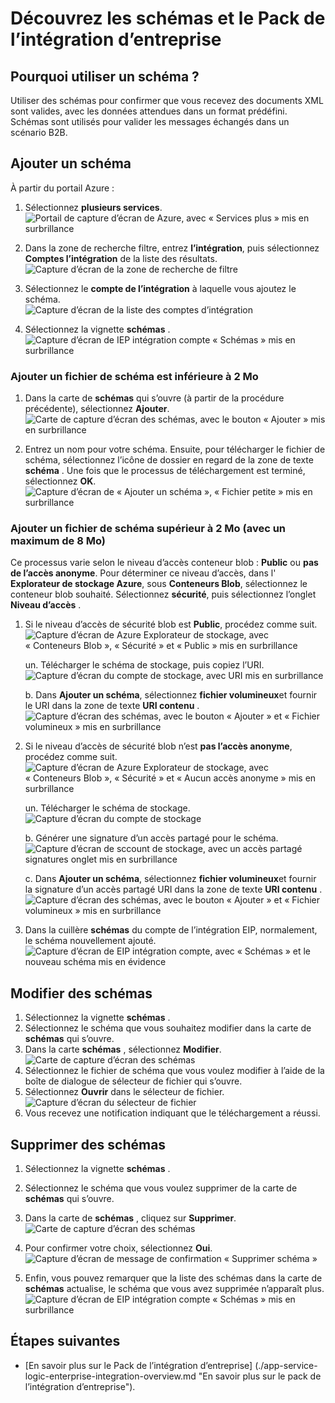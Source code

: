 <properties
    pageTitle="Vue d’ensemble des schémas et de l’entreprise Integration Pack | Microsoft Azure"
    description="Découvrez comment utiliser des schémas avec les applications Enterprise Integration Pack et logique"
    services="logic-apps"
    documentationCenter=".net,nodejs,java"
    authors="msftman"
    manager="erikre"
    editor="cgronlun"/>

<tags
    ms.service="logic-apps"
    ms.workload="integration"
    ms.tgt_pltfrm="na"
    ms.devlang="na"
    ms.topic="article"
    ms.date="07/29/2016"
    ms.author="deonhe"/>

# <a name="learn-about-schemas-and-the-enterprise-integration-pack"></a>Découvrez les schémas et le Pack de l’intégration d’entreprise  

## <a name="why-use-a-schema"></a>Pourquoi utiliser un schéma ?
Utiliser des schémas pour confirmer que vous recevez des documents XML sont valides, avec les données attendues dans un format prédéfini. Schémas sont utilisés pour valider les messages échangés dans un scénario B2B.

## <a name="add-a-schema"></a>Ajouter un schéma
À partir du portail Azure :  

1. Sélectionnez **plusieurs services**.  
![Portail de capture d’écran de Azure, avec « Services plus » mis en surbrillance](./media/app-service-logic-enterprise-integration-overview/overview-11.png)    

2. Dans la zone de recherche filtre, entrez **l’intégration**, puis sélectionnez **Comptes l’intégration** de la liste des résultats.     
![Capture d’écran de la zone de recherche de filtre](./media/app-service-logic-enterprise-integration-overview/overview-21.png)  
3. Sélectionnez le **compte de l’intégration** à laquelle vous ajoutez le schéma.    
![Capture d’écran de la liste des comptes d’intégration](./media/app-service-logic-enterprise-integration-overview/overview-31.png)  

4. Sélectionnez la vignette **schémas** .  
![Capture d’écran de IEP intégration compte « Schémas » mis en surbrillance](./media/app-service-logic-enterprise-integration-schemas/schema-11.png)  

### <a name="add-a-schema-file-less-than-2-mb"></a>Ajouter un fichier de schéma est inférieure à 2 Mo  

1. Dans la carte de **schémas** qui s’ouvre (à partir de la procédure précédente), sélectionnez **Ajouter**.  
![Carte de capture d’écran des schémas, avec le bouton « Ajouter » mis en surbrillance](./media/app-service-logic-enterprise-integration-schemas/schema-21.png)  

2. Entrez un nom pour votre schéma. Ensuite, pour télécharger le fichier de schéma, sélectionnez l’icône de dossier en regard de la zone de texte **schéma** . Une fois que le processus de téléchargement est terminé, sélectionnez **OK**.    
![Capture d’écran de « Ajouter un schéma », « Fichier petite » mis en surbrillance](./media/app-service-logic-enterprise-integration-schemas/schema-31.png)  

### <a name="add-a-schema-file-larger-than-2-mb-up-to-a-maximum-of-8-mb"></a>Ajouter un fichier de schéma supérieur à 2 Mo (avec un maximum de 8 Mo)  

Ce processus varie selon le niveau d’accès conteneur blob : **Public** ou **pas de l’accès anonyme**. Pour déterminer ce niveau d’accès, dans l' **Explorateur de stockage Azure**, sous **Conteneurs Blob**, sélectionnez le conteneur blob souhaité. Sélectionnez **sécurité**, puis sélectionnez l’onglet **Niveau d’accès** .

1. Si le niveau d’accès de sécurité blob est **Public**, procédez comme suit.  
  ![Capture d’écran de Azure Explorateur de stockage, avec « Conteneurs Blob », « Sécurité » et « Public » mis en surbrillance](./media/app-service-logic-enterprise-integration-schemas/blob-public.png)  

    un. Télécharger le schéma de stockage, puis copiez l’URI.  
    ![Capture d’écran du compte de stockage, avec URI mis en surbrillance](./media/app-service-logic-enterprise-integration-schemas/schema-blob.png)  

    b. Dans **Ajouter un schéma**, sélectionnez **fichier volumineux**et fournir le URI dans la zone de texte **URI contenu** .  
    ![Capture d’écran des schémas, avec le bouton « Ajouter » et « Fichier volumineux » mis en surbrillance](./media/app-service-logic-enterprise-integration-schemas/schema-largefile.png)  

2. Si le niveau d’accès de sécurité blob n’est **pas l’accès anonyme**, procédez comme suit.  
  ![Capture d’écran de Azure Explorateur de stockage, avec « Conteneurs Blob », « Sécurité » et « Aucun accès anonyme » mis en surbrillance](./media/app-service-logic-enterprise-integration-schemas/blob-1.png)  

    un. Télécharger le schéma de stockage.  
    ![Capture d’écran du compte de stockage](./media/app-service-logic-enterprise-integration-schemas/blob-3.png)

    b. Générer une signature d’un accès partagé pour le schéma.  
    ![Capture d’écran de sccount de stockage, avec un accès partagé signatures onglet mis en surbrillance](./media/app-service-logic-enterprise-integration-schemas/blob-2.png)

    c. Dans **Ajouter un schéma**, sélectionnez **fichier volumineux**et fournir la signature d’un accès partagé URI dans la zone de texte **URI contenu** .  
    ![Capture d’écran des schémas, avec le bouton « Ajouter » et « Fichier volumineux » mis en surbrillance](./media/app-service-logic-enterprise-integration-schemas/schema-largefile.png)  

3. Dans la cuillère **schémas** du compte de l’intégration EIP, normalement, le schéma nouvellement ajouté.  
![Capture d’écran de EIP intégration compte, avec « Schémas » et le nouveau schéma mis en évidence](./media/app-service-logic-enterprise-integration-schemas/schema-41.png)
  

## <a name="edit-schemas"></a>Modifier des schémas
1. Sélectionnez la vignette **schémas** .  
2. Sélectionnez le schéma que vous souhaitez modifier dans la carte de **schémas** qui s’ouvre.
3. Dans la carte **schémas** , sélectionnez **Modifier**.  
![Carte de capture d’écran des schémas](./media/app-service-logic-enterprise-integration-schemas/edit-12.png)    
4. Sélectionnez le fichier de schéma que vous voulez modifier à l’aide de la boîte de dialogue de sélecteur de fichier qui s’ouvre.
5. Sélectionnez **Ouvrir** dans le sélecteur de fichier.  
![Capture d’écran du sélecteur de fichier](./media/app-service-logic-enterprise-integration-schemas/edit-31.png)  
6. Vous recevez une notification indiquant que le téléchargement a réussi.  

## <a name="delete-schemas"></a>Supprimer des schémas
1. Sélectionnez la vignette **schémas** .  
2. Sélectionnez le schéma que vous voulez supprimer de la carte de **schémas** qui s’ouvre.  
3. Dans la carte de **schémas** , cliquez sur **Supprimer**.
![Carte de capture d’écran des schémas](./media/app-service-logic-enterprise-integration-schemas/delete-12.png)  

4. Pour confirmer votre choix, sélectionnez **Oui**.  
![Capture d’écran de message de confirmation « Supprimer schéma »](./media/app-service-logic-enterprise-integration-schemas/delete-21.png)  
5. Enfin, vous pouvez remarquer que la liste des schémas dans la carte de **schémas** actualise, le schéma que vous avez supprimée n’apparaît plus.  
![Capture d’écran de EIP intégration compte « Schémas » mis en surbrillance](./media/app-service-logic-enterprise-integration-schemas/delete-31.png)    

## <a name="next-steps"></a>Étapes suivantes

- [En savoir plus sur le Pack de l’intégration d’entreprise] (./app-service-logic-enterprise-integration-overview.md "En savoir plus sur le pack de l’intégration d’entreprise").  
